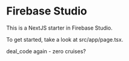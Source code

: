 # Firebase Studio

This is a NextJS starter in Firebase Studio.

To get started, take a look at src/app/page.tsx.

deal_code again - zero cruises?
